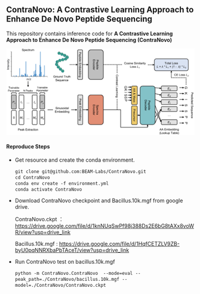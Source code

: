 ## ContraNovo: A Contrastive Learning Approach to Enhance De Novo Peptide Sequencing

This repository contains inference code for **A Contrastive Learning Approach to Enhance De Novo Peptide Sequencing (ContraNovo)**

![Model](./Model.png)

#### Reproduce Steps

- Get resource and create the conda environment.

  ```
  git clone git@github.com:BEAM-Labs/ContraNovo.git
  cd ContraNovo
  conda env create -f environment.yml
  conda activate ContraNovo
  ```

- Download ContraNovo checkpoint  and Bacillus.10k.mgf from google drive.

  ContraNovo.ckpt ：https://drive.google.com/file/d/1knNUqSwPf98j388Ds2E6bG8tAXx8voWR/view?usp=drive_link
  
  Bacillus.10k.mgf : https://drive.google.com/file/d/1HqfCETZLV9ZB-byU0pqNNRXbaPbTAceT/view?usp=drive_link

- Run ContraNovo test on bacillus.10k.mgf

  ```
  python -m ContraNovo.ContraNovo  --mode=eval --peak_path=./ContraNovo/bacillus.10k.mgf --model=./ContraNovo/ContraNovo.ckpt
  ```

  

